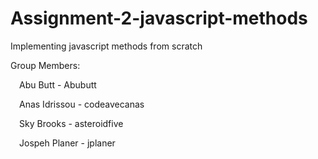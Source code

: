 # Assignment-2-javascript-methods
Implementing javascript methods from scratch

Group Members:

&emsp;Abu Butt - Abubutt

&emsp;Anas Idrissou - codeavecanas

&emsp;Sky Brooks - asteroidfive

&emsp;Jospeh Planer - jplaner
